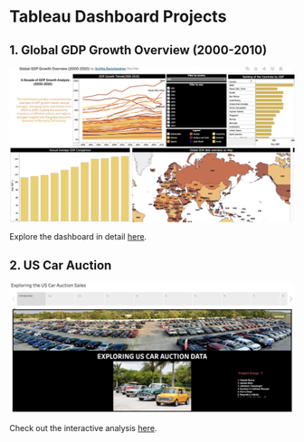 # Tableau Dashboard Projects

## 1. Global GDP Growth Overview (2000-2010)

<img src="https://github.com/sujims22/Tableau_dashboards/blob/main/Images/Global_GDP.jpg" width="600"/>

Explore the dashboard in detail [here](https://public.tableau.com/app/profile/sujitha.ravichandran/viz/GlobalGDPGrowthOverview2000-2010/Dashboard1).

## 2. US Car Auction 

<img src="https://github.com/sujims22/Tableau_dashboards/blob/main/Images/US_Car_Auction.jpg" width="600"/>

Check out the interactive analysis [here](https://public.tableau.com/app/profile/sujitha.ravichandran/viz/USCarAuction-ProjectGroup7_17004194454770/ExploringtheUSCarAuctionSales2).
